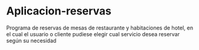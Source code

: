 # Aplicacion-reservas
Programa de reservas de mesas de restaurante y habitaciones de hotel, en el cual el usuario o cliente pudiese elegir cual servicio desea reservar según su necesidad
